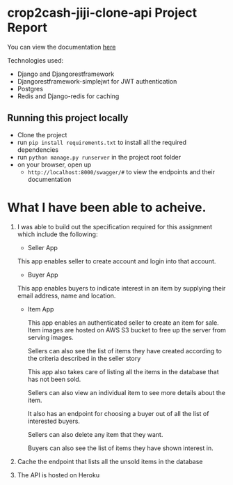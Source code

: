 # crop2cash-jiji-clone-api Project Report

You can view the documentation [here](http://localhost:8000/swagger/#)

Technologies used:
- Django and Djangorestframework
- Djangorestframework-simplejwt for JWT authentication
- Postgres
- Redis and Django-redis for caching


## Running this project locally

- Clone the project
- run `pip install requirements.txt` to install all the required dependencies
- run `python manage.py runserver` in the project root folder
- on your browser, open up
  - `http://localhost:8000/swagger/#` to view the endpoints and their documentation
  
# What I have been able to acheive.

1.  I was able to build out the specification required for this assignment which include the following:
      - Seller App
  
    This app enables seller to create account and login into that account.
      - Buyer App
  
    This app enables buyers to indicate interest in an item by supplying their email address, name and location.
  
      - Item App

          This app enables an authenticated seller to create an item for sale. Item images are hosted on AWS S3       bucket to free up the server from serving images.

          Sellers can also see the list of items they have created according to the criteria described in the seller story
      
          This app also takes care of listing all the items in the database that has not been sold.

          Sellers can also view an individual item to see more details about the item.

          It also has an endpoint for choosing a buyer out of all the list of interested buyers.

          Sellers can also delete any item that they want.

          Buyers can also see the list of items they have shown interest in.
      
2. Cache the endpoint that lists all the unsold items in the database
3. The API is hosted on Heroku

